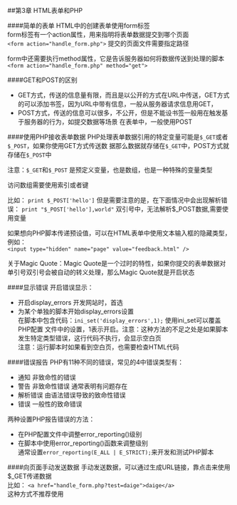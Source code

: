 ##第3章 HTML表单和PHP

####简单的表单
HTML中的创建表单使用form标签  
form标签有一个action属性，用来指明将表单数据提交到哪个页面  
`<form action="handle_form.php">` 提交的页面文件需要指定路径  

form中还需要执行method属性，它是告诉服务器如何将数据传送到处理的脚本  
`<form action="handle_form.php" method="get">`

####GET和POST的区别
- GET方式，传送的信息量有限，而且是以公开的方式在URL中传送，GET方式的可以添加书签，因为URL中带有信息，一般从服务器请求信息用GET，
- POST方式，传送的信息可以很多，不公开，但是不能设书签一般用在触发基于服务器的行为，如提交数据等场景
在表单中，一般使用POST

####使用PHP接收表单数据
PHP处理表单数据引用的特定变量可能是`$_GET`或者`$_POST`，如果你使用GET方式传送数
据那么数据就存储在`$_GET`中，POST方式就存储在`$_POST`中  

注意：`$_GET`和`$_POST` 是预定义变量，也是数组，也是一种特殊的变量类型  

访问数组需要使用索引或者键  

比如：
`print $_POST['hello']` 但是需要注意的是，在下面情况中会出现解析错误：
`print "$_POST['hello'],world"`  双引号中，无法解析$_POST数据,需要使用变量  

如果想向PHP脚本传递预设值，可以在HTML表单中使用文本输入框的隐藏类型，例如：  
`<input type="hidden" name="page" value="feedback.html" />`  

关于Magic Quote：Magic Quote是一个过时的特性，如果你提交的表单数据对单引号双引号会被自动的转义处理，那么Magic Quote就是开启状态  


####显示错误
开启错误显示：  
- 开启display_errors 开发网站时，首选
- 为某个单独的脚本开始display_errors设置  
  在脚本中包含代码：`ini_set('display_errors',1);`  使用ini_set可以覆盖PHP配置
  文件中的设置，1表示开启。注意：这种方法的不足之处是如果脚本发生特定类型错误，这行代码不执行，会显示空白页  
  注意：运行脚本时如果看到空白页，也需要检查HTML代码


####错误报告
PHP有11种不同的错误，常见的4中错误类型有：  
- 通知  非致命性的错误
- 警告  非致命性错误 通常表明有问题存在
- 解析错误  由语法错误导致的致命性错误
- 错误  一般性的致命错误

两种设置PHP报告错误的方法：
- 在PHP配置文件中调整error_reporting()级别
- 在脚本中使用error_reporting()函数来调整级别  
  通常设置`error_reporting(E_ALL | E_STRICT);`来开发和测试PHP脚本  


####向页面手动发送数据
手动发送数据，可以通过生成URL链接，靠点击来使用$_GET传递数据  
比如：
`<a href="handle_form.php?test=daige">daige</a>`  
这种方式不推荐使用  
